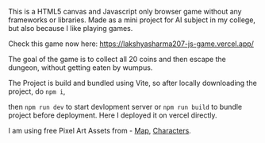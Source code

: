 This is a HTML5 canvas and Javascript only browser game without any frameworks or libraries. Made as a mini project for AI subject in my college, but also because I like playing games. 

Check this game now here: https://lakshyasharma207-js-game.vercel.app/

The goal of the game is to collect all 20 coins and then escape the dungeon, without getting eaten by wumpus.

The Project is build and bundled using Vite, so after locally downloading the project, do `npm i`, 

then `npm run dev` to start devlopment server or `npm run build` to bundle project before deployment. 
Here I deployed it on vercel directly.

I am using free Pixel Art Assets from - [Map](https://0x72.itch.io/16x16-dungeon-tileset), [Characters](https://merchant-shade.itch.io/16x16-puny-characters).
